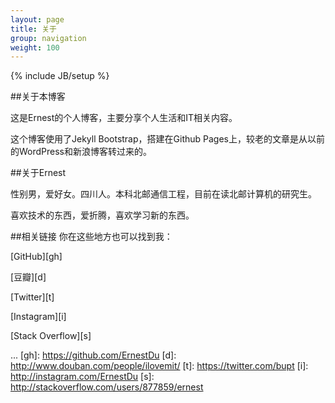 ```yaml
---
layout: page
title: 关于 
group: navigation
weight: 100
---
```

{% include JB/setup %}

##关于本博客

这是Ernest的个人博客，主要分享个人生活和IT相关内容。

这个博客使用了Jekyll Bootstrap，搭建在Github Pages上，较老的文章是从以前的WordPress和新浪博客转过来的。

##关于Ernest

性别男，爱好女。四川人。本科北邮通信工程，目前在读北邮计算机的研究生。

喜欢技术的东西，爱折腾，喜欢学习新的东西。

##相关链接
你在这些地方也可以找到我：

[GitHub][gh]

[豆瓣][d]

[Twitter][t]

[Instagram][i]

[Stack Overflow][s]

...
[gh]: https://github.com/ErnestDu
[d]: http://www.douban.com/people/ilovemit/
[t]: https://twitter.com/bupt
[i]: http://instagram.com/ErnestDu
[s]: http://stackoverflow.com/users/877859/ernest
